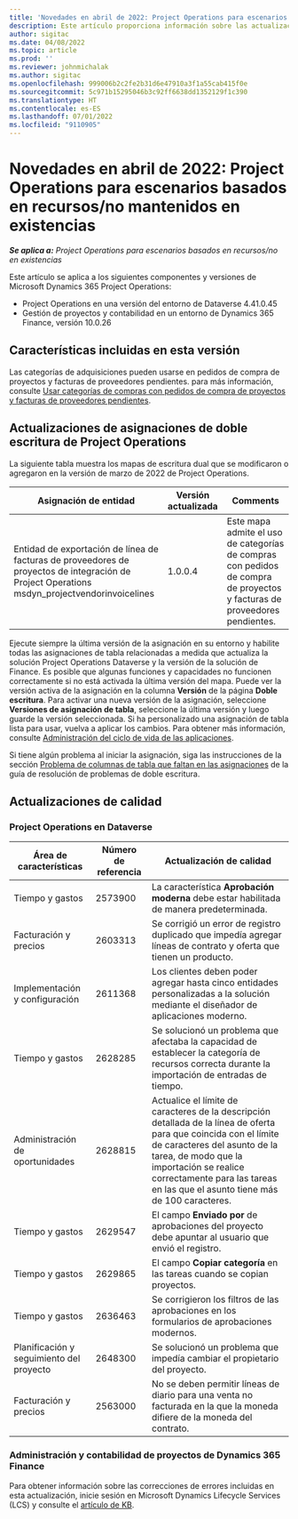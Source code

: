 ```yaml
---
title: 'Novedades en abril de 2022: Project Operations para escenarios basados en recursos/no mantenidos en existencias'
description: Este artículo proporciona información sobre las actualizaciones de calidad disponibles en la versión de abril de 2022 de Microsoft Dynamics 365 Project Operations para escenarios basados en recursos/no mantenidos en existencias.
author: sigitac
ms.date: 04/08/2022
ms.topic: article
ms.prod: ''
ms.reviewer: johnmichalak
ms.author: sigitac
ms.openlocfilehash: 999006b2c2fe2b31d6e47910a3f1a55cab415f0e
ms.sourcegitcommit: 5c971b15295046b3c92ff6638dd1352129f1c390
ms.translationtype: HT
ms.contentlocale: es-ES
ms.lasthandoff: 07/01/2022
ms.locfileid: "9110905"
---
```

# <a name="whats-new-april-2022---project-operations-for-resourcenon-stocked-based-scenarios"></a>Novedades en abril de 2022: Project Operations para escenarios basados en recursos/no mantenidos en existencias

_**Se aplica a:** Project Operations para escenarios basados en recursos/no en existencias_

Este artículo se aplica a los siguientes componentes y versiones de Microsoft Dynamics 365 Project Operations:

- Project Operations en una versión del entorno de Dataverse 4.41.0.45
- Gestión de proyectos y contabilidad en un entorno de Dynamics 365 Finance, versión 10.0.26

## <a name="features-included-in-this-release"></a>Características incluidas en esta versión

Las categorías de adquisiciones pueden usarse en pedidos de compra de proyectos y facturas de proveedores pendientes. para más información, consulte [Usar categorías de compras con pedidos de compra de proyectos y facturas de proveedores pendientes](../procurement/configure-procurement-categories.md).

## <a name="project-operations-dual-write-maps-updates"></a>Actualizaciones de asignaciones de doble escritura de Project Operations

La siguiente tabla muestra los mapas de escritura dual que se modificaron o agregaron en la versión de marzo de 2022 de Project Operations.

| Asignación de entidad | Versión actualizada | Comments |
| -------------- | ------------------- | ------------|
| Entidad de exportación de línea de facturas de proveedores de proyectos de integración de Project Operations msdyn\_projectvendorinvoicelines | 1.0.0.4 | Este mapa admite el uso de categorías de compras con pedidos de compra de proyectos y facturas de proveedores pendientes. |

Ejecute siempre la última versión de la asignación en su entorno y habilite todas las asignaciones de tabla relacionadas a medida que actualiza la solución Project Operations Dataverse y la versión de la solución de Finance. Es posible que algunas funciones y capacidades no funcionen correctamente si no está activada la última versión del mapa. Puede ver la versión activa de la asignación en la columna **Versión** de la página **Doble escritura**. Para activar una nueva versión de la asignación, seleccione **Versiones de asignación de tabla**, seleccione la última versión y luego guarde la versión seleccionada. Si ha personalizado una asignación de tabla lista para usar, vuelva a aplicar los cambios. Para obtener más información, consulte [Administración del ciclo de vida de las aplicaciones](/dynamics365/fin-ops-core/dev-itpro/data-entities/dual-write/app-lifecycle-management).

Si tiene algún problema al iniciar la asignación, siga las instrucciones de la sección [Problema de columnas de tabla que faltan en las asignaciones](/dynamics365/fin-ops-core/dev-itpro/data-entities/dual-write/dual-write-troubleshooting-finops-upgrades#missing-table-columns-issue-on-maps) de la guía de resolución de problemas de doble escritura.

## <a name="quality-updates"></a>Actualizaciones de calidad

### <a name="project-operations-on-dataverse"></a>Project Operations en Dataverse

| Área de características | Número de referencia | Actualización de calidad |
| ------------ | ---------------- | -------------- |
| Tiempo y gastos | 2573900 | La característica **Aprobación moderna** debe estar habilitada de manera predeterminada. |
| Facturación y precios | 2603313 | Se corrigió un error de registro duplicado que impedía agregar líneas de contrato y oferta que tienen un producto. |
| Implementación y configuración | 2611368 | Los clientes deben poder agregar hasta cinco entidades personalizadas a la solución mediante el diseñador de aplicaciones moderno. |
| Tiempo y gastos | 2628285 | Se solucionó un problema que afectaba la capacidad de establecer la categoría de recursos correcta durante la importación de entradas de tiempo. |
| Administración de oportunidades| 2628815 | Actualice el límite de caracteres de la descripción detallada de la línea de oferta para que coincida con el límite de caracteres del asunto de la tarea, de modo que la importación se realice correctamente para las tareas en las que el asunto tiene más de 100 caracteres. |
| Tiempo y gastos| 2629547 | El campo **Enviado por** de aprobaciones del proyecto debe apuntar al usuario que envió el registro. |
| Tiempo y gastos| 2629865 | El campo **Copiar categoría** en las tareas cuando se copian proyectos. |
| Tiempo y gastos| 2636463 | Se corrigieron los filtros de las aprobaciones en los formularios de aprobaciones modernos. |
| Planificación y seguimiento del proyecto | 2648300 | Se solucionó un problema que impedía cambiar el propietario del proyecto. |
| Facturación y precios | 2563000 | No se deben permitir líneas de diario para una venta no facturada en la que la moneda difiere de la moneda del contrato. |

### <a name="project-management-and-accounting-in-dynamics-365-finance"></a>Administración y contabilidad de proyectos de Dynamics 365 Finance

Para obtener información sobre las correcciones de errores incluidas en esta actualización, inicie sesión en Microsoft Dynamics Lifecycle Services (LCS) y consulte el [artículo de KB](https://fix.lcs.dynamics.com/Issue/Details?bugId=662864).

